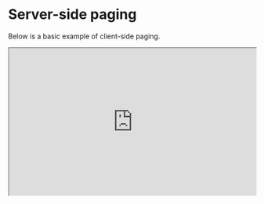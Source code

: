 # Server-side paging

Below is a basic example of client-side paging.

<iframe width="100%" height="300" src="https://embed.plnkr.co/I4Z2FibupHPGYVUXQGYh/" />
